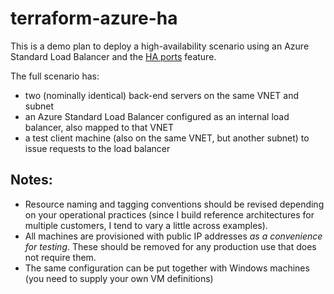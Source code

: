 # terraform-azure-ha

This is a demo plan to deploy a high-availability scenario using an Azure Standard Load Balancer and the [HA ports][haports] feature.

The full scenario has:

- two (nominally identical) back-end servers on the same VNET and subnet
- an Azure Standard Load Balancer configured as an internal load balancer, also mapped to that VNET
- a test client machine (also on the same VNET, but another subnet) to issue requests to the load balancer


## Notes:

* Resource naming and tagging conventions should be revised depending on your operational practices (since I build reference architectures for multiple customers, I tend to vary a little across examples).
* All machines are provisioned with public IP addresses _as a convenience for testing_. These should be removed for any production use that does not require them.
* The same configuration can be put together with Windows machines (you need to supply your own VM definitions)

[haports]: https://docs.microsoft.com/en-us/azure/load-balancer/load-balancer-ha-ports-overview